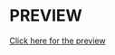 
# PREVIEW
[Click here for the preview](https://github.com/Brotherhood94/Thesis-Cover-Unipi/blob/main/preview/thesis_cover_template_preview.pdf)
